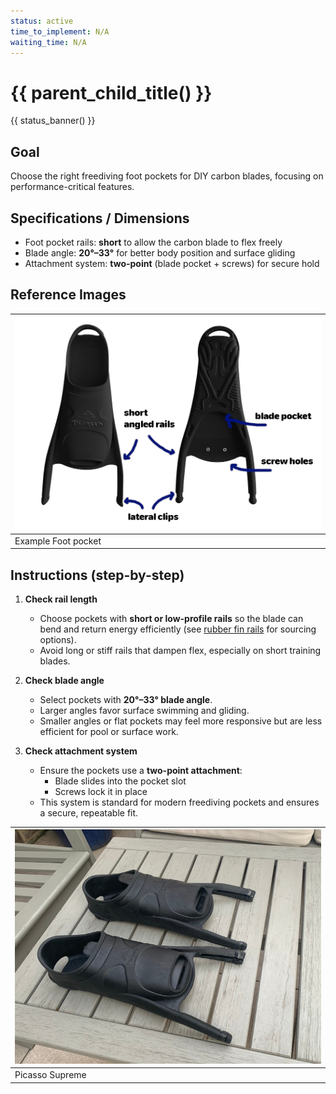 ```yaml
---
status: active
time_to_implement: N/A
waiting_time: N/A
---
```

# {{ parent_child_title() }}
{{ status_banner() }}

## Goal
Choose the right freediving foot pockets for DIY carbon blades, focusing on performance-critical features.

## Specifications / Dimensions
- Foot pocket rails: **short** to allow the carbon blade to flex freely
- Blade angle: **20°–33°** for better body position and surface gliding
- Attachment system: **two-point** (blade pocket + screws) for secure hold

## Reference Images

| ![picasso_supreme.jpg](picasso_supreme.jpg) |
|---------------------------------------------|
| Example Foot pocket                         |

## Instructions (step-by-step)

1. **Check rail length**

    - Choose pockets with **short or low-profile rails** so the blade can bend and return energy efficiently (see [rubber fin rails](../../../materials/rubber-fin-rails.md) for sourcing options).
     - Avoid long or stiff rails that dampen flex, especially on short training blades.

2. **Check blade angle**

     - Select pockets with **20°–33° blade angle**.
     - Larger angles favor surface swimming and gliding.
     - Smaller angles or flat pockets may feel more responsive but are less efficient for pool or surface work.

3. **Check attachment system**

     - Ensure the pockets use a **two-point attachment**:
         - Blade slides into the pocket slot
         - Screws lock it in place
     - This system is standard for modern freediving pockets and ensures a secure, repeatable fit.

| ![sf_footpockets.jpeg](sf_footpockets.jpeg) |
|---------------------------------------------|
| Picasso Supreme                             | 
